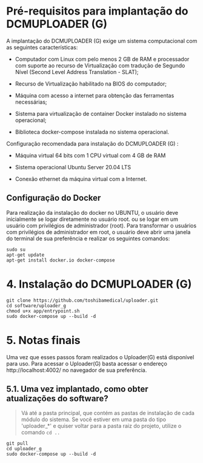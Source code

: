 # Pré-requisitos para implantação do DCMUPLOADER (G)

A implantação do DCMUPLOADER (G) exige um sistema computacional com as
seguintes características:

-   Computador com Linux com pelo menos 2 GB de RAM e processador com
suporte ao recurso de Virtualização com tradução de Segundo Nível (Second Level Address Translation - SLAT);

-   Recurso de Virtualização habilitado na BIOS do computador;

-   Máquina com acesso a internet para obtenção das ferramentas necessárias;

-   Sistema para virtualização de container Docker instalado no sistema operacional;

-   Biblioteca docker-compose instalada no sistema operacional.

Configuração recomendada para instalação do DCMUPLOADER (G) :

-   Máquina virtual 64 bits com 1 CPU virtual com 4 GB de RAM

-   Sistema operacional Ubuntu Server 20.04 LTS

-   Conexão ethernet da máquina virtual com a Internet.
## Configuração do Docker

Para realização da instalação do docker no UBUNTU, o usuário deve
inicialmente se logar diretamente no usuário root. ou se logar em um
usuário com privilégios de administrador (root). Para transformar o
usuários com privilégios de administrador em root, o usuário deve abrir
uma janela do terminal de sua preferência e realizar os seguintes comandos:

  ```
  sudo su
  apt-get update
  apt-get install docker.io docker-compose
  ```

# 4. Instalação do DCMUPLOADER (G)

 ```
git clone https://github.com/toshibamedical/uploader.git
cd software/uploader_g
chmod u+x app/entrypoint.sh
sudo docker-compose up --build -d
```

# 5. Notas finais
Uma vez que esses passos foram realizados o Uploader(G) está disponível para uso. Para acessar o Uploader(G) basta acessar o endereço http://localhost:4002/ no navegador de sua preferência.

## 5.1. Uma vez implantado, como obter atualizações do software?


> Vá até a pasta principal, que contém as pastas de instalação de cada módulo do sistema.  Se você estiver em uma pasta do tipo 'uploader_*' e quiser voltar para a pasta raiz do projeto, utilize o comando `cd ..`
```
git pull
cd uploader_g
sudo docker-compose up --build -d
```


